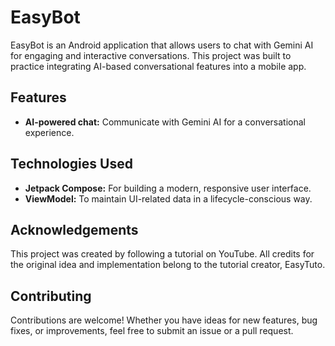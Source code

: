 
# EasyBot
EasyBot is an Android application that allows users to chat with Gemini AI for engaging and interactive conversations. This project was built to practice integrating AI-based conversational features into a mobile app.

## Features
- **AI-powered chat:** Communicate with Gemini AI for a conversational experience.

## Technologies Used
- **Jetpack Compose:** For building a modern, responsive user interface.
- **ViewModel:** To maintain UI-related data in a lifecycle-conscious way.

## Acknowledgements
This project was created by following a tutorial on YouTube. All credits for the original idea and implementation belong to the tutorial creator, EasyTuto.

## Contributing
Contributions are welcome! Whether you have ideas for new features, bug fixes, or improvements, feel free to submit an issue or a pull request.
